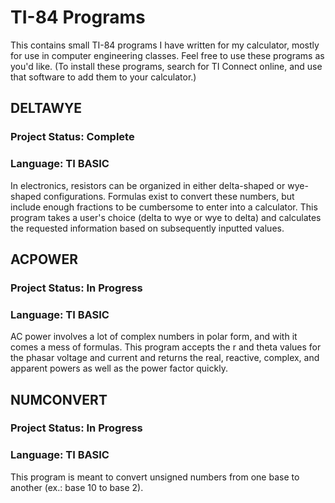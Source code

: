 # TI-84 Programs
This contains small TI-84 programs I have written for my calculator, mostly for use in computer engineering classes.  Feel free to use these programs as you'd like.  (To install these programs, search for TI Connect online, and use that software to add them to your calculator.)
## DELTAWYE
### Project Status: Complete
### Language: TI BASIC
In electronics, resistors can be organized in either delta-shaped or wye-shaped configurations.  Formulas exist to convert these numbers, but include enough fractions to be cumbersome to enter into a calculator.  This program takes a user's choice (delta to wye or wye to delta) and calculates the requested information based on subsequently inputted values.
## ACPOWER
### Project Status: In Progress
### Language: TI BASIC
AC power involves a lot of complex numbers in polar form, and with it comes a mess of formulas.  This program accepts the r and theta values for the phasar voltage and current and returns the real, reactive, complex, and apparent powers as well as the power factor quickly.
## NUMCONVERT
### Project Status: In Progress
### Language: TI BASIC
This program is meant to convert unsigned numbers from one base to another (ex.: base 10 to base 2).